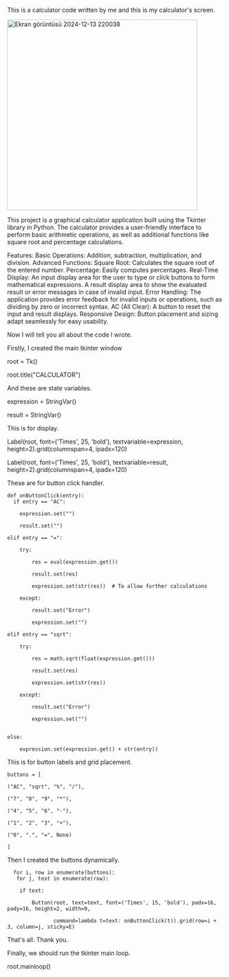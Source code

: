 This is a calculator code written by me and this is my calculator's screen.

<img width="442" alt="Ekran görüntüsü 2024-12-13 220038" src="https://github.com/user-attachments/assets/43cdf32e-beb5-46f3-b91b-b1d48af4fd01" />


This project is a graphical calculator application built using the Tkinter library in Python. The calculator provides a user-friendly interface to perform basic arithmetic operations, as well as additional functions like square root and percentage calculations.

Features:
Basic Operations: Addition, subtraction, multiplication, and division.
Advanced Functions:
Square Root: Calculates the square root of the entered number.
Percentage: Easily computes percentages.
Real-Time Display:
An input display area for the user to type or click buttons to form mathematical expressions.
A result display area to show the evaluated result or error messages in case of invalid input.
Error Handling: The application provides error feedback for invalid inputs or operations, such as dividing by zero or incorrect syntax.
AC (All Clear): A button to reset the input and result displays.
Responsive Design: Button placement and sizing adapt seamlessly for easy usability.


Now I will tell you all about the code I wrote.

Firstly, I created the main tkinter window

root = Tk()

root.title("CALCULATOR")

And these are state variables.

expression = StringVar()

result = StringVar()

This is for display.

Label(root, font=('Times', 25, 'bold'), textvariable=expression, height=2).grid(columnspan=4, ipadx=120)

Label(root, font=('Times', 25, 'bold'), textvariable=result, height=2).grid(columnspan=4, ipadx=120)

These are for button click handler.


    def onButtonClick(entry):
      if entry == "AC":
    
        expression.set("")
        
        result.set("")
        
    elif entry == "=":
    
        try:
        
            res = eval(expression.get())
            
            result.set(res)
            
            expression.set(str(res))  # To allow further calculations
            
        except:
        
            result.set("Error")
            
            expression.set("")
            
    elif entry == "sqrt":
    
        try:
        
            res = math.sqrt(float(expression.get()))
            
            result.set(res)
            
            expression.set(str(res))
            
        except:
        
            result.set("Error")
            
            expression.set("")

            
    else:
    
        expression.set(expression.get() + str(entry))
        

This is for button labels and grid placement.




    buttons = [
    
    ("AC", "sqrt", "%", "/"),
    
    ("7", "8", "9", "*"),
    
    ("4", "5", "6", "-"),
    
    ("1", "2", "3", "+"),
    
    ("0", ".", "=", None) 
    
    ]
    

Then I created the buttons dynamically.
  
      for i, row in enumerate(buttons): 
       for j, text in enumerate(row):
    
        if text:
        
            Button(root, text=text, font=('Times', 15, 'bold'), padx=16, pady=16, height=2, width=9,
            
                   command=lambda t=text: onButtonClick(t)).grid(row=i + 3, column=j, sticky=E)


That's all. Thank you.
                   

Finally, we should run the tkinter main loop.


root.mainloop()
